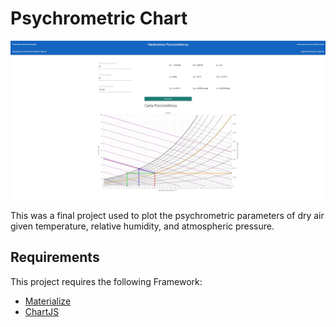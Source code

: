 
# Psychrometric Chart

![Design preview for the Web Page](preview.png)

This was a final project used to plot the psychrometric parameters of dry air given 
temperature, relative humidity, and atmospheric pressure. 

## Requirements

This project requires the following Framework:
- [Materialize](https://materializecss.com/getting-started.html)
- [ChartJS](https://www.chartjs.org/docs/latest/)